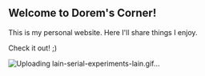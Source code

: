 ## Welcome to Dorem's Corner!

This is my personal website. Here I'll share things I enjoy.

Check it out! ;)


![Uploading lain-serial-experiments-lain.gif…]()

